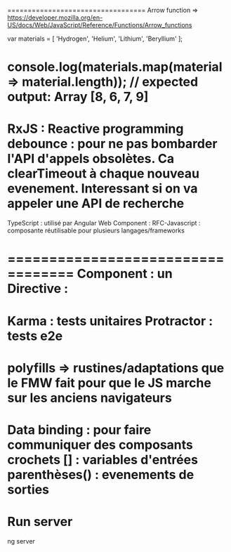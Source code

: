 ==================================
Arrow function => https://developer.mozilla.org/en-US/docs/Web/JavaScript/Reference/Functions/Arrow_functions

var materials = [
  'Hydrogen',
  'Helium',
  'Lithium',
  'Beryllium'
];

console.log(materials.map(material => material.length));
// expected output: Array [8, 6, 7, 9]
==================================
RxJS : Reactive programming
debounce : pour ne pas bombarder l'API d'appels obsolètes. Ca clearTimeout à chaque nouveau evenement. Interessant si on va appeler une API de recherche
==================================
TypeScript : utilisé par Angular
Web Component : RFC-Javascript : composante réutilisable pour plusieurs langages/frameworks 

==================================
Component : un
Directive : 
==================================
Karma : tests unitaires
Protractor : tests e2e
==================================
polyfills => rustines/adaptations que le FMW fait pour que le JS marche sur les anciens navigateurs
==================================
Data binding : pour faire communiquer des composants
crochets [] : variables d'entrées
parenthèses() : evenements de sorties
==================================

# Run server
ng server
